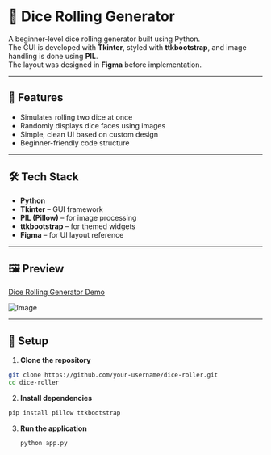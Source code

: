 # 🎲 Dice Rolling Generator

A beginner-level dice rolling generator built using Python.  
The GUI is developed with **Tkinter**, styled with **ttkbootstrap**, and image handling is done using **PIL**.  
The layout was designed in **Figma** before implementation.

---

## 🚀 Features

- Simulates rolling two dice at once  
- Randomly displays dice faces using images  
- Simple, clean UI based on custom design  
- Beginner-friendly code structure

---

## 🛠️ Tech Stack

- **Python**
- **Tkinter** – GUI framework
- **PIL (Pillow)** – for image processing
- **ttkbootstrap** – for themed widgets
- **Figma** – for UI layout reference

---

## 🖼️ Preview

[Dice Rolling Generator Demo](https://github.com/user-attachments/assets/2e5100a8-dfcc-4c8c-9f80-0b43545527fc)

![Image](https://github.com/user-attachments/assets/0930e7b6-d745-4b44-bfc5-8814ebfc07ed)

---

## 📁 Setup

1. **Clone the repository**

```bash
git clone https://github.com/your-username/dice-roller.git
cd dice-roller
```
2. **Install dependencies**
```bash
pip install pillow ttkbootstrap
```
3. **Run the application**
   ```bash
   python app.py
   ```

